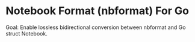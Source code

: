 # Notebook Format (nbformat) For Go 

Goal: Enable lossless bidirectional conversion between nbformat and Go struct Notebook.
